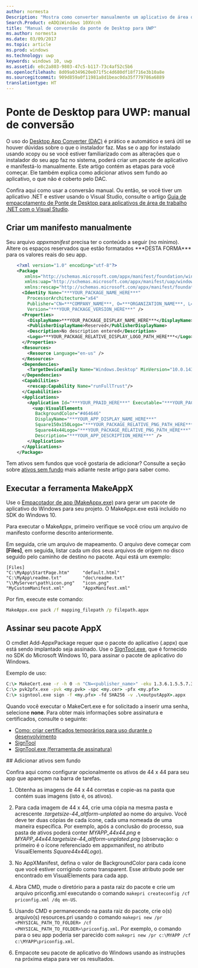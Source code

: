 ```yaml
---
author: normesta
Description: "Mostra como converter manualmente um aplicativo de área de trabalho do Windows (Win32, WPF e Windows Forms) em um aplicativo UWP (Plataforma Universal do Windows)."
Search.Product: eADQiWindows 10XVcnh
title: "Manual de conversão da ponte de Desktop para UWP"
ms.author: normesta
ms.date: 03/09/2017
ms.topic: article
ms.prod: windows
ms.technology: uwp
keywords: windows 10, uwp
ms.assetid: e8c2a803-9803-47c5-b117-73c4af52c5b6
ms.openlocfilehash: 8d09a0349620e071f5c4d680df18f716e3b10a8e
ms.sourcegitcommit: 909d859a0f11981a8d1beac0da35f779786a6889
translationtype: HT
---
```

# <a name="desktop-to-uwp-bridge-manual-conversion"></a>Ponte de Desktop para UWP: manual de conversão

O uso do [Desktop App Converter (DAC)](desktop-to-uwp-run-desktop-app-converter.md) é prático e automático e será útil se houver dúvidas sobre o que o instalador faz. Mas se o app for instalado usando xcopy ou se você estiver familiarizado com as alterações que o instalador do seu app faz no sistema, poderá criar um pacote de aplicativo e manifestá-lo manualmente. Este artigo contém as etapas para você começar. Ele também explica como adicionar ativos sem fundo ao aplicativo, o que não é coberto pelo DAC.

Confira aqui como usar a conversão manual. Ou então, se você tiver um aplicativo .NET e estiver usando o Visual Studio, consulte o artigo [Guia de empacotamento de Ponte de Desktop para aplicativos de área de trabalho .NET com o Visual Studio](desktop-to-uwp-packaging-dot-net.md).  

## <a name="create-a-manifest-by-hand"></a>Criar um manifesto manualmente

Seu arquivo _appxmanifest_ precisa ter o conteúdo a seguir (no mínimo). Altere os espaços reservados que estão formatados \*\*\*DESTA FORMA\*\*\* para os valores reais do seu app.

```XML
    <?xml version="1.0" encoding="utf-8"?>
    <Package
       xmlns="http://schemas.microsoft.com/appx/manifest/foundation/windows10"
       xmlns:uap="http://schemas.microsoft.com/appx/manifest/uap/windows10"
       xmlns:rescap="http://schemas.microsoft.com/appx/manifest/foundation/windows10/restrictedcapabilities">
      <Identity Name="***YOUR_PACKAGE_NAME_HERE***"
        ProcessorArchitecture="x64"
        Publisher="CN=***COMPANY_NAME***, O=***ORGANIZATION_NAME***, L=***CITY***, S=***STATE***, C=***COUNTRY***"
        Version="***YOUR_PACKAGE_VERSION_HERE***" />
      <Properties>
        <DisplayName>***YOUR_PACKAGE_DISPLAY_NAME_HERE***</DisplayName>
        <PublisherDisplayName>Reserved</PublisherDisplayName>
        <Description>No description entered</Description>
        <Logo>***YOUR_PACKAGE_RELATIVE_DISPLAY_LOGO_PATH_HERE***</Logo>
      </Properties>
      <Resources>
        <Resource Language="en-us" />
      </Resources>
      <Dependencies>
        <TargetDeviceFamily Name="Windows.Desktop" MinVersion="10.0.14316.0" MaxVersionTested="10.0.14316.0" />
      </Dependencies>
      <Capabilities>
        <rescap:Capability Name="runFullTrust"/>
      </Capabilities>
      <Applications>
        <Application Id="***YOUR_PRAID_HERE***" Executable="***YOUR_PACKAGE_RELATIVE_EXE_PATH_HERE***" EntryPoint="Windows.FullTrustApplication">
          <uap:VisualElements
           BackgroundColor="#464646"
           DisplayName="***YOUR_APP_DISPLAY_NAME_HERE***"
           Square150x150Logo="***YOUR_PACKAGE_RELATIVE_PNG_PATH_HERE***"
           Square44x44Logo="***YOUR_PACKAGE_RELATIVE_PNG_PATH_HERE***"
           Description="***YOUR_APP_DESCRIPTION_HERE***" />
        </Application>
      </Applications>
    </Package>
```

Tem ativos sem fundos que você gostaria de adicionar? Consulte a seção sobre [ativos sem fundo](#unplated-assets) mais adiante neste artigo para saber como.

## <a name="run-the-makeappx-tool"></a>Executar a ferramenta MakeAppX

Use o [Empacotador de app (MakeAppx.exe)](https://msdn.microsoft.com/library/windows/desktop/hh446767(v=vs.85).aspx) para gerar um pacote de aplicativo do Windows para seu projeto. O MakeAppx.exe está incluído no SDK do Windows 10.

Para executar o MakeAppx, primeiro verifique se você criou um arquivo de manifesto conforme descrito anteriormente.

Em seguida, crie um arquivo de mapeamento. O arquivo deve começar com **[Files]**, em seguida, listar cada um dos seus arquivos de origem no disco seguido pelo caminho de destino no pacote. Aqui está um exemplo:

```
[Files]
"C:\MyApp\StartPage.htm"     "default.html"
"C:\MyApp\readme.txt"        "doc\readme.txt"
"\\MyServer\path\icon.png"   "icon.png"
"MyCustomManifest.xml"       "AppxManifest.xml"
```

Por fim, execute este comando:

```cmd
MakeAppx.exe pack /f mapping_filepath /p filepath.appx
```

## <a name="sign-your-appx-package"></a>Assinar seu pacote AppX

O cmdlet Add-AppxPackage requer que o pacote do aplicativo (.appx) que está sendo implantado seja assinado. Use o [SignTool.exe](https://msdn.microsoft.com/library/windows/desktop/aa387764(v=vs.85).aspx), que é fornecido no SDK do Microsoft Windows 10, para assinar o pacote de aplicativo do Windows.

Exemplo de uso:

```cmd
C:\> MakeCert.exe -r -h 0 -n "CN=<publisher_name>" -eku 1.3.6.1.5.5.7.3.3 -pe -sv <my.pvk> <my.cer>
C:\> pvk2pfx.exe -pvk <my.pvk> -spc <my.cer> -pfx <my.pfx>
C:\> signtool.exe sign -f <my.pfx> -fd SHA256 -v .\<outputAppX>.appx
```
Quando você executar o MakeCert.exe e for solicitado a inserir uma senha, selecione **none**. Para obter mais informações sobre assinatura e certificados, consulte o seguinte:

- [Como: criar certificados temporários para uso durante o desenvolvimento](https://msdn.microsoft.com/library/ms733813.aspx)
- [SignTool](https://msdn.microsoft.com/library/windows/desktop/aa387764.aspx)
- [SignTool.exe (ferramenta de assinatura)](https://msdn.microsoft.com/library/8s9b9yaz.aspx)

<span id="unplated-assets" />
## <a name="add-unplated-assets"></a>Adicionar ativos sem fundo

Confira aqui como configurar opcionalmente os ativos de 44 x 44 para seu app que apareçam na barra de tarefas.

1. Obtenha as imagens de 44 x 44 corretas e copie-as na pasta que contém suas imagens (isto é, os ativos).

2. Para cada imagem de 44 x 44, crie uma cópia na mesma pasta e acrescente *.targetsize-44_altform-unplated* ao nome do arquivo. Você deve ter duas cópias de cada ícone, cada uma nomeada de uma maneira específica. Por exemplo, após a conclusão do processo, sua pasta de ativos poderá conter *MYAPP_44x44.png* e *MYAPP_44x44.targetsize-44_altform-unplated.png* (observação: o primeiro é o ícone referenciado em appxmanifest, no atributo VisualElements *Square44x44Logo*).

3.    No AppXManifest, defina o valor de BackgroundColor para cada ícone que você estiver corrigindo como transparent. Esse atributo pode ser encontrado em VisualElements para cada app.

4.    Abra CMD, mude o diretório para a pasta raiz do pacote e crie um arquivo priconfig.xml executando o comando ```makepri createconfig /cf priconfig.xml /dq en-US```.

5.    Usando CMD e permanecendo na pasta raiz do pacote, crie o(s) arquivo(s) resources.pri usando o comando ```makepri new /pr <PHYSICAL_PATH_TO_FOLDER> /cf <PHYSICAL_PATH_TO_FOLDER>\priconfig.xml```. Por exemplo, o comando para o seu app poderia ser parecido com ```makepri new /pr c:\MYAPP /cf c:\MYAPP\priconfig.xml```.

6.    Empacote seu pacote de aplicativo do Windows usando as instruções na próxima etapa para ver os resultados.
